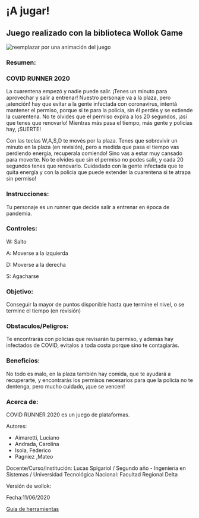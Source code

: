 # ¡A jugar! 

## Juego realizado con la biblioteca Wollok Game

![reemplazar por una animación del juego](https://d33wubrfki0l68.cloudfront.net/1ba3cf64b23a4ac786d7432121abbd782794730c/ce83b/documentacion/conceptos/images/wollokcharacter.gif)

### Resumen: 

### COVID RUNNER 2020
La cuarentena empezó y nadie puede salir. ¡Tenes un minuto para aprovechar y salir a entrenar!
Nuestro personaje va a la plaza, pero ¡atención! hay que evitar a la gente infectada con coronavirus,
intentá mantener el permiso, porque si te para la policia, sin él perdés y se extiende la cuarentena.
No te olvides que el permiso expira a los 20 segundos, ¡así que tenes que renovarlo! 
Mientras más pasa el tiempo, más gente y policias hay, ¡SUERTE!

Con las teclas W,A,S,D te movés por la plaza. Tenes que sobrevivir un minuto en la plaza (en revisión), pero a medida que pasa el tiempo
vas perdiendo energía, recuperala comiendo! Sino vas a estar muy cansado para moverte. No te olvides que sin el permiso no
podes salir, y cada 20 segundos tenes que renovarlo. Cuidadado con la gente infectada que te quita energía y con la policia
que puede extender la cuarentena si te atrapa sin permiso!

### Instrucciones:

Tu personaje es un runner que decide salir a entrenar en época de pandemia.

### Controles: 

W: Salto

A: Moverse a la izquierda

D: Moverse a la derecha

S: Agacharse

### Objetivo: 

Conseguir la mayor de puntos disponible hasta que termine el nivel, o se termine el tiempo (en revisión) 

### Obstaculos/Peligros:

Te encontrarás con policías que revisarán tu permiso, y además hay infectados de COVID, evitalos a toda costa porque sino te contagiarás.


### Beneficios: 

No todo es malo, en la plaza también hay comida, que te ayudará a recuperarte, y encontrarás los permisos necesarios para que la policía no te dentenga, pero mucho cuidado, ¡que se vencen! 


### Acerca de:

COVID RUNNER 2020 es un juego de plataformas. 

Autores: 
<ul>
  <li>Aimaretti, Luciano</li>
  <li>Andrada, Carolina</li>
  <li>Isola, Federico</li>
  <li>Pagniez ,Mateo</li>
</ul>

Docente/Curso/Institución: Lucas Spigariol / Segundo año - Ingeniería en Sistemas / Universidad Tecnológica Nacional: Facultad Regional Delta

Versión de wollok:

Fecha:11/06/2020

[Guía de herramientas](https://www.wollok.org/documentacion/conceptos/)

